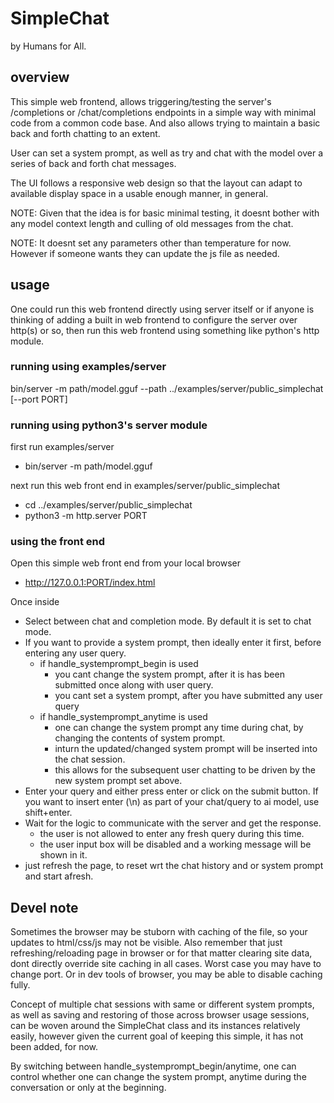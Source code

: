 
# SimpleChat

by Humans for All.


## overview

This simple web frontend, allows triggering/testing the server's /completions or /chat/completions endpoints
in a simple way with minimal code from a common code base. And also allows trying to maintain a basic back
and forth chatting to an extent.

User can set a system prompt, as well as try and chat with the model over a series of back and forth chat
messages.

The UI follows a responsive web design so that the layout can adapt to available display space in a usable
enough manner, in general.

NOTE: Given that the idea is for basic minimal testing, it doesnt bother with any model context length and
culling of old messages from the chat.

NOTE: It doesnt set any parameters other than temperature for now. However if someone wants they can update
the js file as needed.


## usage

One could run this web frontend directly using server itself or if anyone is thinking of adding a built in web
frontend to configure the server over http(s) or so, then run this web frontend using something like python's
http module.

### running using examples/server

bin/server -m path/model.gguf --path ../examples/server/public_simplechat [--port PORT]

### running using python3's server module

first run examples/server
* bin/server -m path/model.gguf

next run this web front end in examples/server/public_simplechat
* cd ../examples/server/public_simplechat
* python3 -m http.server PORT

### using the front end

Open this simple web front end from your local browser
* http://127.0.0.1:PORT/index.html

Once inside
* Select between chat and completion mode. By default it is set to chat mode.
* If you want to provide a system prompt, then ideally enter it first, before entering any user query.
  * if handle_systemprompt_begin is used
    * you cant change the system prompt, after it is has been submitted once along with user query.
    * you cant set a system prompt, after you have submitted any user query
  * if handle_systemprompt_anytime is used
    * one can change the system prompt any time during chat, by changing the contents of system prompt.
    * inturn the updated/changed system prompt will be inserted into the chat session.
    * this allows for the subsequent user chatting to be driven by the new system prompt set above.
* Enter your query and either press enter or click on the submit button.
  If you want to insert enter (\n) as part of your chat/query to ai model, use shift+enter.
* Wait for the logic to communicate with the server and get the response.
  * the user is not allowed to enter any fresh query during this time.
  * the user input box will be disabled and a working message will be shown in it.
* just refresh the page, to reset wrt the chat history and or system prompt and start afresh.


## Devel note

Sometimes the browser may be stuborn with caching of the file, so your updates to html/css/js
may not be visible. Also remember that just refreshing/reloading page in browser or for that
matter clearing site data, dont directly override site caching in all cases. Worst case you may
have to change port. Or in dev tools of browser, you may be able to disable caching fully.

Concept of multiple chat sessions with same or different system prompts, as well as saving and
restoring of those across browser usage sessions, can be woven around the SimpleChat class and
its instances relatively easily, however given the current goal of keeping this simple, it has
not been added, for now.

By switching between handle_systemprompt_begin/anytime, one can control whether one can change
the system prompt, anytime during the conversation or only at the beginning.
